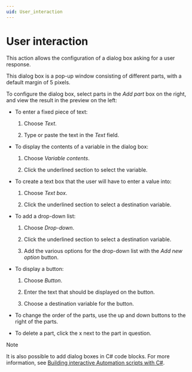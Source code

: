 ```yaml
---
uid: User_interaction
---
```


# User interaction

This action allows the configuration of a dialog box asking for a user response.

This dialog box is a pop-up window consisting of different parts, with a default margin of 5 pixels.

To configure the dialog box, select parts in the *Add part* box on the right, and view the result in the preview on the left:

- To enter a fixed piece of text:

  1. Choose *Text*.

  1. Type or paste the text in the *Text* field.

- To display the contents of a variable in the dialog box:

  1. Choose *Variable contents*.

  1. Click the underlined section to select the variable.

- To create a text box that the user will have to enter a value into:

  1. Choose *Text box*.

  1. Click the underlined section to select a destination variable.

- To add a drop-down list:

  1. Choose *Drop-down*.

  1. Click the underlined section to select a destination variable.

  1. Add the various options for the drop-down list with the *Add new option* button.

- To display a button:

  1. Choose *Button*.

  1. Enter the text that should be displayed on the button.

  1. Choose a destination variable for the button.

- To change the order of the parts, use the up and down buttons to the right of the parts.

- To delete a part, click the x next to the part in question.

> [!NOTE]
> It is also possible to add dialog boxes in C# code blocks. For more information, see [Building interactive Automation scripts with C#](xref:Building_interactive_Automation_scripts_with_CSharp).
